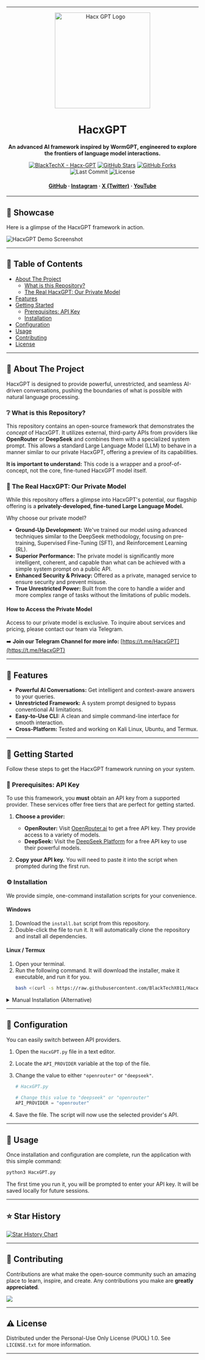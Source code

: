 
***

<div align="center">

  <a href="https://github.com/BlackTechX011/Hacx-GPT">
    <img src="https://github.com/BlackTechX011/Hacx-GPT/blob/main/img/logo_HacxGPT.png" alt="Hacx GPT Logo" width="250" />
  </a>

  # HacxGPT

  <p>
    <strong>An advanced AI framework inspired by WormGPT, engineered to explore the frontiers of language model interactions.</strong>
  </p>
  
  <!-- Badges -->
  <p>
    <a href="https://github.com/BlackTechX011/Hacx-GPT" title="View on GitHub"><img src="https://img.shields.io/static/v1?label=BlackTechX&message=Hacx-GPT&color=blue&logo=github" alt="BlackTechX - Hacx-GPT"></a>
    <a href="https://github.com/BlackTechX011/Hacx-GPT/stargazers"><img src="https://img.shields.io/github/stars/BlackTechX011/Hacx-GPT?style=social" alt="GitHub Stars"></a>
    <a href="https://github.com/BlackTechX011/Hacx-GPT/network/members"><img src="https://img.shields.io/github/forks/BlackTechX011/Hacx-GPT?style=social" alt="GitHub Forks"></a>
    <br>
    <img src="https://img.shields.io/github/last-commit/BlackTechX011/Hacx-GPT?color=green&logo=github" alt="Last Commit">
    <img src="https://img.shields.io/github/license/BlackTechX011/Hacx-GPT?color=red" alt="License">
  </p>
   
  <h4>
    <a href="https://github.com/BlackTechX011/">GitHub</a>
    <span> · </span>
    <a href="https://www.instagram.com/BlackTechX011/">Instagram</a>
    <span> · </span>
    <a href="https://x.com/BlackTechX011">X (Twitter)</a>
    <span> · </span>
    <a href="https://www.youtube.com/@BlackTechX_">YouTube</a>
  </h4>
</div>

---

## 🚀 Showcase

Here is a glimpse of the HacxGPT framework in action.

![HacxGPT Demo Screenshot](https://github.com/BlackTechX011/Hacx-GPT/blob/main/img/home.png)



---

## :notebook_with_decorative_cover: Table of Contents

- [About The Project](#star2-about-the-project)
  - [What is this Repository?](#grey_question-what-is-this-repository)
  - [The Real HacxGPT: Our Private Model](#gem-the-real-hacxgpt-our-private-model)
- [Features](#dart-features)
- [Getting Started](#electric_plug-getting-started)
  - [Prerequisites: API Key](#key-prerequisites-api-key)
  - [Installation](#gear-installation)
- [Configuration](#wrench-configuration)
- [Usage](#eyes-usage)
- [Contributing](#wave-contributing)
- [License](#warning-license)

---

## :star2: About The Project

HacxGPT is designed to provide powerful, unrestricted, and seamless AI-driven conversations, pushing the boundaries of what is possible with natural language processing.

### :grey_question: What is this Repository?

This repository contains an open-source framework that demonstrates the *concept* of HacxGPT. It utilizes external, third-party APIs from providers like **OpenRouter** or **DeepSeek** and combines them with a specialized system prompt. This allows a standard Large Language Model (LLM) to behave in a manner similar to our private HacxGPT, offering a preview of its capabilities.

**It is important to understand:** This code is a wrapper and a proof-of-concept, not the core, fine-tuned HacxGPT model itself.

### :gem: The Real HacxGPT: Our Private Model

While this repository offers a glimpse into HacxGPT's potential, our flagship offering is a **privately-developed, fine-tuned Large Language Model.**

Why choose our private model?
- **Ground-Up Development:** We've trained our model using advanced techniques similar to the DeepSeek methodology, focusing on pre-training, Supervised Fine-Tuning (SFT), and Reinforcement Learning (RL).
- **Superior Performance:** The private model is significantly more intelligent, coherent, and capable than what can be achieved with a simple system prompt on a public API.
- **Enhanced Security & Privacy:** Offered as a private, managed service to ensure security and prevent misuse.
- **True Unrestricted Power:** Built from the core to handle a wider and more complex range of tasks without the limitations of public models.

#### How to Access the Private Model

Access to our private model is exclusive. To inquire about services and pricing, please contact our team via Telegram.

➡️ **Join our Telegram Channel for more info:** [https://t.me/HacxGPT](https://t.me/HacxGPT)

---

## :dart: Features

- **Powerful AI Conversations:** Get intelligent and context-aware answers to your queries.
- **Unrestricted Framework:** A system prompt designed to bypass conventional AI limitations.
- **Easy-to-Use CLI:** A clean and simple command-line interface for smooth interaction.
- **Cross-Platform:** Tested and working on Kali Linux, Ubuntu, and Termux.

---

## :electric_plug: Getting Started

Follow these steps to get the HacxGPT framework running on your system.

### :key: Prerequisites: API Key

To use this framework, you **must** obtain an API key from a supported provider. These services offer free tiers that are perfect for getting started.

1.  **Choose a provider:**
    *   **OpenRouter:** Visit [OpenRouter.ai](https://openrouter.ai/keys) to get a free API key. They provide access to a variety of models.
    *   **DeepSeek:** Visit the [DeepSeek Platform](https://platform.deepseek.com/api_keys) for a free API key to use their powerful models.

2.  **Copy your API key.** You will need to paste it into the script when prompted during the first run.

### :gear: Installation

We provide simple, one-command installation scripts for your convenience.

#### **Windows**
1. Download the `install.bat` script from this repository.
2. Double-click the file to run it. It will automatically clone the repository and install all dependencies.

#### **Linux / Termux**
1. Open your terminal.
2. Run the following command. It will download the installer, make it executable, and run it for you.
   ```bash
   bash <(curl -s https://raw.githubusercontent.com/BlackTechX011/Hacx-GPT/main/install.sh)
   ```

<details>
<summary>Manual Installation (Alternative)</summary>

If you prefer to install manually, follow these steps.

1.  **Clone the repository:**
    ```bash
    git clone https://github.com/BlackTechX011/Hacx-GPT.git
    ```
2.  **Navigate to the directory:**
    ```bash
    cd Hacx-GPT
    ```
3.  **Install Python dependencies:**
    ```bash
    pip install -r requirements.txt
    ```
</details>

---

## :wrench: Configuration

You can easily switch between API providers.

1.  Open the `HacxGPT.py` file in a text editor.
2.  Locate the `API_PROVIDER` variable at the top of the file.
3.  Change the value to either `"openrouter"` or `"deepseek"`.

    ```python
    # HacxGPT.py

    # Change this value to "deepseek" or "openrouter"
    API_PROVIDER = "openrouter" 
    ```
4. Save the file. The script will now use the selected provider's API.

---

## :eyes: Usage

Once installation and configuration are complete, run the application with this simple command:

```bash
python3 HacxGPT.py
```

The first time you run it, you will be prompted to enter your API key. It will be saved locally for future sessions.

---

## :star: Star History

[![Star History Chart](https://api.star-history.com/svg?repos=BlackTechX011/Hacx-GPT&type=Date)](https://star-history.com/#BlackTechX011/Hacx-GPT&Date)


---

## :wave: Contributing

Contributions are what make the open-source community such an amazing place to learn, inspire, and create. Any contributions you make are **greatly appreciated**.

<a href="https://github.com/BlackTechX011/Hacx-GPT/graphs/contributors">
  <img src="https://contrib.rocks/image?repo=BlackTechX011/Hacx-GPT" />
</a>

---

## :warning: License

Distributed under the Personal-Use Only License (PUOL) 1.0. See `LICENSE.txt` for more information.

***
